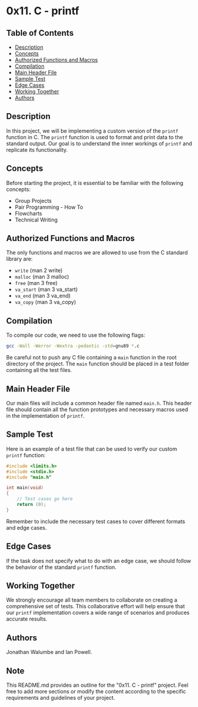 # 0x11. C - printf

## Table of Contents
* [Description](#description)
* [Concepts](#concepts)
* [Authorized Functions and Macros](#authorized-functions-and-macros)
* [Compilation](#compilation)
* [Main Header File](#main-header-file)
* [Sample Test](#sample-test)
* [Edge Cases](#edge-cases)
* [Working Together](#working-together)
* [Authors](#authors)

## Description
In this project, we will be implementing a custom version of the `printf` function in C. The `printf` function is used to format and print data to the standard output. Our goal is to understand the inner workings of `printf` and replicate its functionality.

## Concepts
Before starting the project, it is essential to be familiar with the following concepts:
* Group Projects
* Pair Programming - How To
* Flowcharts
* Technical Writing

## Authorized Functions and Macros
The only functions and macros we are allowed to use from the C standard library are:
* `write` (man 2 write)
* `malloc` (man 3 malloc)
* `free` (man 3 free)
* `va_start` (man 3 va_start)
* `va_end` (man 3 va_end)
* `va_copy` (man 3 va_copy)

## Compilation
To compile our code, we need to use the following flags:
```bash
gcc -Wall -Werror -Wextra -pedantic -std=gnu89 *.c
```
Be careful not to push any C file containing a `main` function in the root directory of the project. The `main` function should be placed in a test folder containing all the test files.

## Main Header File
Our main files will include a common header file named `main.h`. This header file should contain all the function prototypes and necessary macros used in the implementation of `printf`.

## Sample Test
Here is an example of a test file that can be used to verify our custom `printf` function:
```c
#include <limits.h>
#include <stdio.h>
#include "main.h"

int main(void)
{
    // Test cases go here
    return (0);
}
```
Remember to include the necessary test cases to cover different formats and edge cases.

## Edge Cases
If the task does not specify what to do with an edge case, we should follow the behavior of the standard `printf` function.

## Working Together
We strongly encourage all team members to collaborate on creating a comprehensive set of tests. This collaborative effort will help ensure that our `printf` implementation covers a wide range of scenarios and produces accurate results.

## Authors
Jonathan Walumbe and Ian Powell.

## Note
This README.md provides an outline for the "0x11. C - printf" project. Feel free to add more sections or modify the content according to the specific requirements and guidelines of your project.
